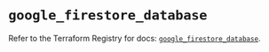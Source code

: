 # `google_firestore_database`

Refer to the Terraform Registry for docs: [`google_firestore_database`](https://registry.terraform.io/providers/hashicorp/google-beta/6.35.0/docs/resources/google_firestore_database).
